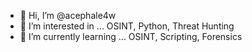 - 👋 Hi, I’m @acephale4w
- 👀 I’m interested in ... OSINT, Python, Threat Hunting  
- 🌱 I’m currently learning ... OSINT, Scripting, Forensics


